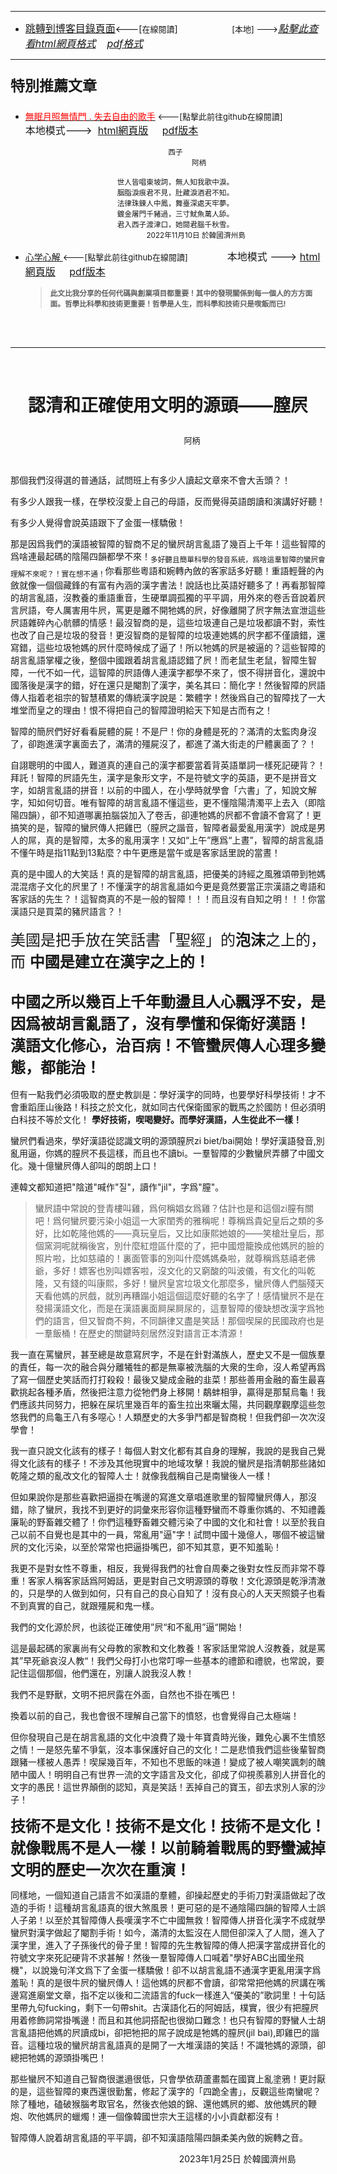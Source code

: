 ****
- [<font size=3>跳轉到博客目錄頁面</font>](../../tableOfContent.md)<---[<font size=2>在線閱讀</font>]&nbsp;&nbsp; &nbsp; &nbsp; &nbsp; &nbsp; &nbsp; &nbsp; &nbsp; &nbsp;&nbsp; &nbsp;  <font size=2> [本地] ---></font><font size=3>[*_點擊此查看html網頁格式_*](../../tableOfContent.html)&nbsp; &nbsp; [*_pdf格式_*](../../tableOfContent.md.pdf)</font>
****

### <p style="font-size: 23px; font-weight:900;">特別推薦文章</p>

- [<font color=red>無眠月照無情門 . 失去自由的歌手</font>](https://github.com/brianwchh/worldofheart/blob/main/md_and_html/%E7%84%A1%E7%9C%A0%E6%9C%88%E7%85%A7%E7%84%A1%E6%83%85%E9%96%80.md)<font size=2> <---[點擊此前往github在線閱讀]</font> &nbsp;&nbsp;&nbsp;&nbsp;&nbsp;&nbsp;&nbsp;&nbsp;&nbsp;&nbsp;&nbsp;&nbsp;&nbsp;&nbsp;&nbsp; <font size=3>本地模式---> &nbsp;[html網頁版](../../md_and_html/無眠月照無情門.html) &nbsp;&nbsp;&nbsp; [pdf版本](../../md_and_html/無眠月照無情門.md.pdf) </font>

    <div align=center>

    <sub>西子</br>&nbsp;&nbsp;&nbsp;&nbsp;&nbsp;&nbsp;&nbsp;&nbsp;&nbsp;&nbsp;&nbsp;&nbsp;&nbsp;&nbsp;&nbsp;&nbsp;&nbsp;&nbsp;&nbsp;&nbsp;&nbsp;&nbsp;&nbsp;阿柄</br></br>世人皆唱東坡詞，無人知我歌中淚。</br>胭脂淚痕君不見，肚藏淚酒君不知。</br>法律珠鍊人中鳳，舞臺深處天牢夢。</br>鍍金屠門千豬過，三寸魷魚萬人舔。</br>君入西子渡津口，她閱君腦千秋雪。</br>&nbsp;&nbsp;&nbsp;&nbsp;&nbsp;&nbsp;&nbsp;&nbsp;&nbsp;&nbsp;&nbsp;&nbsp;&nbsp;&nbsp;&nbsp;&nbsp;&nbsp;&nbsp;&nbsp;&nbsp;2022年11月10日 於韓國濟州島</sub>

    </div>
    
-  [心学心解 ](https://github.com/brianwchh/worldofheart/blob/main/md_and_html/%E5%BF%83%E5%AD%B8%E6%96%B0%E8%A7%A3.md)<font size=2><---[點擊此前往github在線閱讀]</font>&nbsp;&nbsp;&nbsp;&nbsp;&nbsp;&nbsp;&nbsp;&nbsp;&nbsp;&nbsp;&nbsp;&nbsp;&nbsp;&nbsp;&nbsp; <font size=3>本地模式 --->&nbsp;[html網頁版](../../md_and_html/心學新解.html) &nbsp;&nbsp;&nbsp; [pdf版本](../../md_and_html/心學新解.md.pdf) </font>

    > **<sub>此文比我分享的任何代碼與創業項目都重要！其中的發現關係到每一個人的方方面面。哲學比科學和技術更重要！哲學是人生，而科學和技術只是喫飯而已!</sub>**

    </br>
    </br>

****


</br>

# <p align="center"> **認清和正確使用文明的源頭——膣屄**    </p>

<p align="center" style="font-size: small;">&nbsp;&nbsp;&nbsp;&nbsp;&nbsp;&nbsp;&nbsp;&nbsp;&nbsp;&nbsp;&nbsp;&nbsp;&nbsp;&nbsp;&nbsp;&nbsp;&nbsp;&nbsp;&nbsp;&nbsp; 阿柄</p>

</br>

那個我們沒得選的普通話，試問班上有多少人讀起文章來不會大舌頭？！   

有多少人跟我一樣，在學校沒愛上自己的母語，反而覺得英語朗讀和演講好好聽！   

有多少人覺得會說英語跟下了金蛋一樣驕傲！   

那是因爲我們的漢語被智障的智商不足的蠻屄胡言亂語了幾百上千年！這些智障的爲啥連最起碼的陰陽四韻都學不來！<sub>多好聽且簡單科學的發音系統，爲啥這羣智障的蠻屄會理解不來呢？！實在想不通！</sub>你看那些粵語和婉轉內斂的客家話多好聽！重語輕聲的內斂就像一個個藏鋒的有富有內涵的漢字書法！說話也比英語好聽多了！再看那智障的胡言亂語，沒教養的重語重音，生硬單調孤獨的平平調，用外來的卷舌音說着屄言屄語，夸人厲害用牛屄，罵更是離不開牠媽的屄，好像離開了屄字無法宣泄這些屄語雜碎內心骯髒的情感！最沒智商的是，這些垃圾連自己是垃圾都讀不對，索性也改了自己是垃圾的發音！更沒智商的是智障的垃圾連她媽的屄字都不僅讀錯，還寫錯，這些垃圾牠媽的屄什麼時候成了逼了！所以牠媽的屄是被逼的？這些智障的胡言亂語掌權之後，整個中國跟着胡言亂語認錯了屄！而老鼠生老鼠，智障生智障，一代不如一代，這智障的屄語傳人連漢字都學不來了，恨不得拼音化，還說中國落後是漢字的錯，好在還只是閹割了漢字，美名其曰：簡化字！然後智障的屄語傳人指着老祖宗的智慧積累的傳統漢字說是：繁體字！然後爲自己的智障找了一大堆堂而皇之的理由！恨不得把自己的智障證明給天下知是古而有之！

智障的簡屄們好好看看屍體的屍！不是尸！你的身體是死的？滿清的太監肉身沒了，卻跑進漢字裏面去了，滿清的殭屍沒了，都進了滿大街走的尸體裏面了？！

自詡聰明的中國人，難道真的連自己的漢字都要當着背英語單詞一樣死記硬背？！拜託！智障的屄語先生，漢字是象形文字，不是符號文字的英語，更不是拼音文字，如胡言亂語的拼音！以前的中國人，在小學時就學會「六書」了，知說文解字，知如何切音。唯有智障的胡言亂語不懂這些，更不懂陰陽清濁平上去入（即陰陽四韻），卻不知道哪裏拍腦袋加入了卷舌，卻連牠媽的屄都不會讀不會寫了！更搞笑的是，智障的蠻屄傳人把雞巴（膣屄之諧音，智障者最愛亂用漢字）說成是男人的屌，真的是智障，太多的亂用漢字！又如“上午”應爲“上晝”，智障的胡言亂語不懂午時是指11點到13點麼？中午更應是當午或是客家話里說的當晝！


<span > 真的是中國人的大笑話！真的是智障的胡言亂語，把優美的詩經之風雅頌帶到牠媽混混痞子文化的屄里了！不懂漢字的胡言亂語如今更是竟然要當正宗漢語之粵語和客家話的先生？！這智商真的不是一般的智障！！！而且沒有自知之明！！！你當漢語只是買菜的豬屄語言？！</br></br><font size=5>美國是把手放在笑話書「聖經」的**泡沫**之上的，而 **中國是建立在漢字之上的！</br></br>中國之所以幾百上千年動盪且人心飄浮不安，是因爲被胡言亂語了，沒有學懂和保衛好漢語！ 漢語文化修心，治百病！不管蠻屄傳人心理多變態，都能治！** </font></br></br>但有一點我們必須吸取的歷史教訓是：學好漢字的同時，也要學好科學技術！才不會重蹈厓山後路！科技之於文化，就如同古代保衛國家的戰馬之於國防！但必須明白科技不等於文化！ **學好技術，喫喝變好。而學好漢語，人生從此不一樣！**</br></span> 

蠻屄們看過來，學好漢語從認識文明的源頭膣屄zi biet/bai開始！學好漢語發音,別亂用逼，你媽的膣屄不長這樣，而且也不讀bi。一羣智障的少數蠻屄弄髒了中國文化。幾十億蠻屄傳人卻叫的朗朗上口！   

連韓文都知道把"陰道"喊作"질"，讀作"jil"，字爲"膣"。 

> 蠻屄語中常說的登青樓叫雞，爲何稱娼女爲雞？估計也是和這個zi膣有關吧！爲何蠻屄要污染小姐這一大家閨秀的雅稱呢！尊稱爲貴妃皇后之類的多好，比如乾隆他媽的——真玩皇后，又比如康熙她娘的——笑槍壯皇后，那個窯洞呢就稱後宮，別什麼紅燈區什麼的了，把中國燈籠換成他媽屄的臉的照片啦，比如慈禧的！裏面管事的別叫什麼媽媽桑啦，就尊稱爲慈禧老佛爺，多好！嫖客也別叫嫖客啦，沒文化的又窮酸的叫波儀，有文化的叫乾隆，又有錢的叫康熙，多好！蠻屄皇宮垃圾文化那麼多，蠻屄傳人們腦殘天天看他媽的屄戲，就別再糟蹋小姐這個這麼好聽的名字了！感情蠻屄不是在發揚漢語文化，而是在漢語裏面屙屎屙尿的，這羣智障的傻缺想改漢字爲牠們的語言，但又智商不夠，不同韻律又盡是笑話！那個喫屎的民國政府也是一羣飯桶！在歷史的關鍵時刻居然沒對語言正本清源！

我一直在罵蠻屄，甚至總是故意寫屄字，不是在針對滿族人，歷史又不是一個族羣的責任，每一次的融合與分離犧牲的都是無辜被洗腦的大衆的生命，沒人希望再爲了寫一個歷史笑話而打打殺殺！最後又變成金融的韭菜！那些善用金融的畜生最喜歡挑起各種矛盾，然後把注意力從牠們身上移開！鷸蚌相爭，贏得是那幫烏龜！我們應該共同努力，把躲在屎坑里幾百年的畜生拉出來曬太陽，共同觀摩觀摩這些忽悠我們的烏龜王八有多噁心！人類歷史的大多爭鬥都是智商稅！但我們卻一次次沒學會！ 

我一直只說文化該有的樣子！每個人對文化都有其自身的理解，我說的是我自己覺得文化該有的樣子！不涉及其他現實中的地域攻擊！我說的蠻屄是指清朝那些諸如乾隆之類的亂改文化的智障人士！就像我戲稱自己是南蠻後人一樣！

但如果說你是那些喜歡把逼掛在嘴邊的寫進文章唱進歌里的智障蠻屄傳人，那沒錯，除了蠻屄，我找不到更好的詞彙來形容你這種野蠻而不尊重你媽的、不知禮義廉恥的野畜雜交體了！你們這種野畜雜交體污染了中國的文化和社會！以至於我自己以前不自覺也是其中的一員，常亂用"逼"字！試問中國十幾億人，哪個不被這蠻屄的文化污染，以至於常常也把逼掛嘴巴，卻不知其意，更不知羞恥！

我更不是對女性不尊重，相反，我覺得我們的社會自周秦之後對女性反而非常不尊重！客家人稱客家話爲阿姆話，更是對自己文明源頭的尊敬！文化源頭是乾淨清澈的，只是學的人做到如何，只有自己的良心自知了！沒有良心的人天天照鏡子也看不到真實的自己，就跟殭屍和鬼一樣。 

我們的文化源於屄，也該從正確使用”屄“和不亂用”逼“開始！

這是最起碼的家裏尚有父母教的家教和文化教養！客家話里常說人沒教養，就是罵其”早死爺哀沒人教“！我們父母打小也常叮嚀一些基本的禮節和禮貌，也常說，要記住這個那個，他們還在，別讓人說我沒人教！

我們不是野獸，文明不把屄露在外面，自然也不掛在嘴巴！

換着以前的自己，我也會很不理解自己當下的憤怒，也會覺得自己太極端！  

但你發現自己是在胡言亂語的文化中浪費了幾十年寶貴時光後，難免心裏不生憤怒之情！一是怒先輩不爭氣，沒本事保護好自己的文化！二是悲憤我們這些後輩智商跟豬一樣被人愚弄！喫屎幾百年，不知也不思飯的味道！變成了被人嘲笑諷刺的醜陋中國人！明明自己有世界一流的文字語言及文化，卻成了仰視羨慕別人拼音化的文字的愚民！這世界顛倒的認知，真是笑話！丟掉自己的寶玉，卻去求別人家的沙子！

<font size=5>**技術不是文化！技術不是文化！技術不是文化！就像戰馬不是人一樣！以前騎着戰馬的野蠻滅掉文明的歷史一次次在重演！** </font>

同樣地，一個知道自己語言不如漢語的羣體，卻操起歷史的手術刀對漢語做起了改造的手術！這種胡言亂語真的很大煞風景！更可惡的是不通陰陽四韻的智障人士誤人子弟！以至於其智障傳人長嘆漢字不亡中國無救！智障傳人拼音化漢字不成就學蠻屄對漢字做起了閹割手術！如今，滿清的太監沒在人間但卻深入了人間，進入了漢字里，進入了子孫後代的骨子里！智障的先生教智障的傳人把漢字當成拼音化的符號文字來死記硬背不求甚解！然後一羣智障傳人口喊着"學好ABC出國坐飛機"，以說幾句洋文爲下了金蛋一樣驕傲！卻不以胡言亂語不通漢字更亂用漢字爲羞恥！真的是很牛屄的蠻屄傳人！這他媽的屄都不會讀，卻常常把他媽的屄講在嘴邊寫進廟堂文章，指不定以後和二流語言的fuck一樣進入“優美的”歌詞里！十句話里帶九句fucking，剩下一句帶shit。古漢語化石的阿姆話，樸實，很少有把膣屄用着修飾詞常掛嘴邊！而且和其他詞搭配也很拗口難念！也只有智障的野蠻人士胡言亂語把他媽的屄讀成bi，卻把牠把的屌子說成是牠媽的膣屄(jil bai),即雞巴的諧音。這種垃圾的蠻屄胡言亂語真的是開了一大堆漢語的笑話！不識牠媽的源頭，卻總把牠媽的源頭掛嘴巴！

那些蠻屄不知道自己智商很邋遢很低，只會學依葫蘆畫瓢在國寶上亂塗鴉！更討厭的是，這些智障的東西還很勤奮，修起了漢字的「四跪全書」，反觀這些南蠻呢？除了種地，磕破猴腦考取官名，然後衣他娘的錦、還他媽屄的鄉、放他媽屄的鞭炮、吹他媽屄的蠟燭！連一個像韓國世宗大王這樣的小小貢獻都沒有！

智障傳人說着胡言亂語的平平調，卻不知漢語陰陽四韻柔美內斂的婉轉之音。



<p align="right"> 2023年1月25日 於韓國濟州島 &nbsp;&nbsp;&nbsp;&nbsp;&nbsp;&nbsp;&nbsp;&nbsp;&nbsp;&nbsp;&nbsp; </p>




